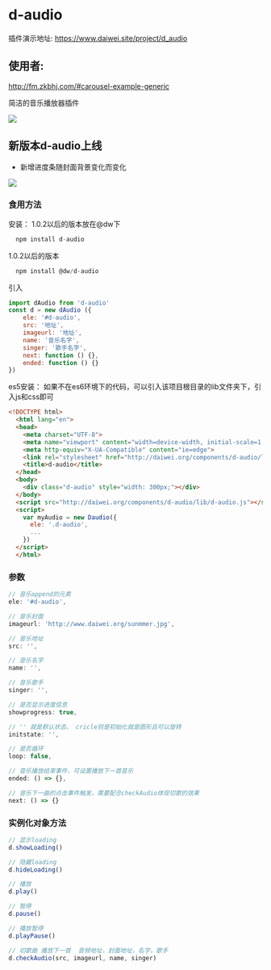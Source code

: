 # d-audio

插件演示地址: https://www.daiwei.site/project/d_audio <br>

## 使用者:
http://fm.zkbhj.com/#carousel-example-generic

简洁的音乐播放器插件

![](https://github.com/IFmiss/music/blob/master/es5/img/TlPtuyzEtc.gif)

## 新版本d-audio上线
- 新增进度条随封面背景变化而变化

![](https://user-images.githubusercontent.com/17402583/52839950-b8cbca80-3132-11e9-8842-9ff64c4f26a9.png)

### 食用方法
安装： 1.0.2以后的版本放在@dw下
```js
  npm install d-audio
```
1.0.2以后的版本
```js
  npm install @dw/d-audio
```


引入

```js
import dAudio from 'd-audio'
const d = new dAudio ({
    ele: '#d-audio',
    src: '地址',
    imageurl: '地址',
    name: '音乐名字',
    singer: '歌手名字',
    next: function () {},
    ended: function () {}
})
```

es5安装：
如果不在es6环境下的代码，可以引入该项目根目录的lib文件夹下，引入js和css即可

```html
<!DOCTYPE html>
  <html lang="en">
  <head>
    <meta charset="UTF-8">
    <meta name="viewport" content="width=device-width, initial-scale=1.0">
    <meta http-equiv="X-UA-Compatible" content="ie=edge">
    <link rel="stylesheet" href="http://daiwei.org/components/d-audio/lib/d-audio.css">
    <title>d-audio</title>
  </head>
  <body>
    <div class="d-audio" style="width: 300px;"></div>
  </body>
  <script src="http://daiwei.org/components/d-audio/lib/d-audio.js"></script>
  <script>
    var myAudio = new Daudio({
      ele: '.d-audio',
      ...
    })
  </script>
  </html>
```

### 参数

```js
// 音乐append的元素
ele: '#d-audio',

// 音乐封面
imageurl: 'http://www.daiwei.org/sunmmer.jpg',

// 音乐地址
src: '',

// 音乐名字
name: '',

// 音乐歌手
singer: '',

// 是否显示进度信息
showprogress: true,

// '' 就是默认状态， cricle则是初始化就是圆形且可以旋转
initstate: '',

// 是否循环
loop: false,

// 音乐播放结束事件，可设置播放下一首音乐
ended: () => {},

// 音乐下一曲的点击事件触发，需要配合checkAudio体现切歌的效果
next: () => {}
```

### 实例化对象方法

```js
// 显示loading
d.showLoading()

// 隐藏loading
d.hideLoading()

// 播放
d.play()

// 暂停
d.pause()

// 播放暂停
d.playPause()

// 切歌曲 播放下一首  音频地址，封面地址，名字，歌手
d.checkAudio(src, imageurl, name, singer)
```
